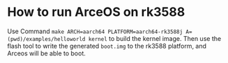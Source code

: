 # How to run ArceOS on rk3588

Use Command `make ARCH=aarch64 PLATFORM=aarch64-rk3588j A=(pwd)/examples/helloworld kernel` to build the kernel image.
Then use the flash tool to write the generated `boot.img` to the rk3588 platform, and Arceos will be able to boot.


